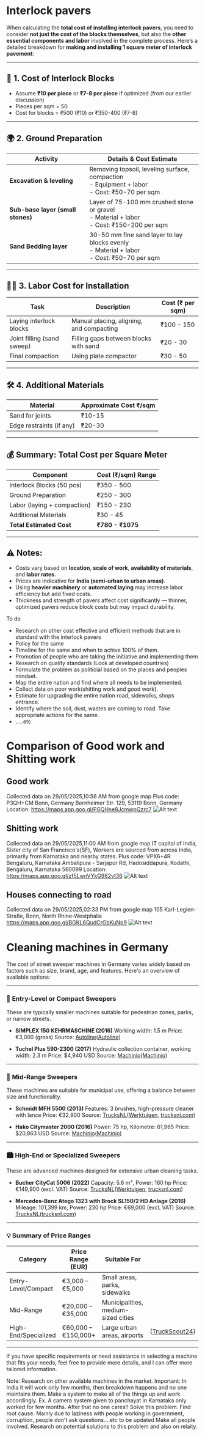 # Interlock pavers

When calculating the **total cost of installing interlock pavers**, you need to consider **not just the cost of the blocks themselves**, but also the **other essential components and labor** involved in the complete process. Here’s a detailed breakdown for **making and installing 1 square meter of interlock pavement**:

---

## 🧱 1. **Cost of Interlock Blocks**

* Assume **₹10 per piece** or **₹7-8 per piece** if optimized (from our earlier discussion)
* Pieces per sqm = 50
* Cost for blocks = ₹500 (₹10) or ₹350-400 (₹7-8)

---

## 🌍 2. **Ground Preparation**

| Activity                          | Details & Cost Estimate                                                                             |
| --------------------------------- | --------------------------------------------------------------------------------------------------- |
| **Excavation & leveling**         | Removing topsoil, leveling surface, compaction <br> - Equipment + labor <br> - Cost: ₹50-70 per sqm |
| **Sub-base layer (small stones)** | Layer of 75-100 mm crushed stone or gravel <br> - Material + labor <br> - Cost: ₹150-200 per sqm    |
| **Sand Bedding layer**            | 30-50 mm fine sand layer to lay blocks evenly <br> - Material + labor <br> - Cost: ₹50-70 per sqm   |

---

## 👷‍♂️ 3. **Labor Cost for Installation**

| Task                       | Description                              | Cost (₹ per sqm) |
| -------------------------- | ---------------------------------------- | ---------------- |
| Laying interlock blocks    | Manual placing, aligning, and compacting | ₹100 - 150       |
| Joint filling (sand sweep) | Filling gaps between blocks with sand    | ₹20 - 30         |
| Final compaction           | Using plate compactor                    | ₹30 - 50         |

---

## 🛠️ 4. **Additional Materials**

| Material                 | Approximate Cost ₹/sqm |
| ------------------------ | ---------------------- |
| Sand for joints          | ₹10-15                 |
| Edge restraints (if any) | ₹20-30                 |

---

## 💰 **Summary: Total Cost per Square Meter**

| Component                   | Cost (₹/sqm) Range |
| --------------------------- | ------------------ |
| Interlock Blocks (50 pcs)   | ₹350 - 500         |
| Ground Preparation          | ₹250 - 300         |
| Labor (laying + compaction) | ₹150 - 230         |
| Additional Materials        | ₹30 - 45           |
| **Total Estimated Cost**    | **₹780 - ₹1075**   |

---

## ⚠️ **Notes:**

* Costs vary based on **location**, **scale of work**, **availability of materials**, and **labor rates**.
* Prices are indicative for **India (semi-urban to urban areas)**.
* Using **heavier machinery** or **automated laying** may increase labor efficiency but add fixed costs.
* Thickness and strength of pavers affect cost significantly — thinner, optimized pavers reduce block costs but may impact durability.

To do

- Research on other cost effective and efficient methods that are in standard with the interlock pavers
- Policy for the same
- Timeline for the same and when to achive 100% of them. 
- Promotion of people who are taking the initiative and implementing them
- Research on quality standards (Look at developed countries)
- Formulate the problem as politicial based on the places and peoples mindset.
- Map the entire nation and find where all needs to be implemented.
- Collect data on poor work(shitting work and good work).
- Estimate for upgrading the entire nation road, sidewalks, shops entrance.
- Identify where the soil, dust, wastes are coming to road. Take appropriate actions for the same.
- .....etc

# Comparison of Good work and Shitting work


## Good work
Collected data on 29/05/2025,10:56 AM from google map
Plus code: P3QH+CM Bonn, Germany
Bornheimer Str. 129, 53119 Bonn, Germany
Location: https://maps.app.goo.gl/FGQHne8JcmwpQzrc7
![Alt text](images/img1.png)

## Shitting work
Collected data on 29/05/2025,11:00 AM from google map
IT capital of India, Sister city of San Francisco's(SF), Workers are sourced from across India, primarily from Karnataka and nearby states.
Plus code: VPX6+4R Bengaluru, Karnataka
Ambalipura - Sarjapur Rd, Hadosiddapura, Kodathi, Bengaluru, Karnataka 560099
Location: https://maps.app.goo.gl/zf5LwnVYkG982vt36
![Alt text](images/img2.png)


## Houses connecting to road
Collected data on 29/05/2025,02:33 PM from google map
105 Karl-Legien-Straße, Bonn, North Rhine-Westphalia
https://maps.app.goo.gl/BGKL6QudCrGbKuNp9
![Alt text](images/img3.png)

# Cleaning machines in Germany
The cost of street sweeper machines in Germany varies widely based on factors such as size, brand, age, and features. Here's an overview of available options:

---

### 🧹 **Entry-Level or Compact Sweepers**

These are typically smaller machines suitable for pedestrian zones, parks, or narrow streets.

* **SIMPLEX 150 KEHRMASCHINE (2016)**
  Working width: 1.5 m
  Price: €3,000 (gross)
  Source: [Autoline](https://autoline.info/-/sale/road-sweepers/SIMPLEX-150-KEHRMASCHINE--24013111475452963100)([Autoline][1])

* **Tuchel Plus 590-2300 (2017)**
  Hydraulic collection container, working width: 2.3 m
  Price: \$4,940 USD
  Source: [Machinio](https://www.machinio.com/tuchel/plus/street-sweepers/germany)([Machinio][2])

---

### 🚛 **Mid-Range Sweepers**

These machines are suitable for municipal use, offering a balance between size and functionality.

* **Schmidt MFH 5500 (2013)**
  Features: 3 brushes, high-pressure cleaner with lance
  Price: €32,900
  Source: [TrucksNL](https://www.trucksnl.com/road-sweeper-trucks/germany)([Werktuigen][3], [trucksnl.com][4])

* **Hako Citymaster 2000 (2016)**
  Power: 75 hp, Kilometre: 61,965
  Price: \$20,863 USD
  Source: [Machinio](https://www.machinio.com/hako/citymaster/street-sweepers/germany)([Machinio][5])

---

### 🏙️ **High-End or Specialized Sweepers**

These are advanced machines designed for extensive urban cleaning tasks.

* **Bucher CityCat 5006 (2022)**
  Capacity: 5.6 m³, Power: 160 hp
  Price: €149,900 (excl. VAT)
  Source: [TrucksNL](https://www.trucksnl.com/road-sweeper-trucks/germany)([Werktuigen][3], [trucksnl.com][4])

* **Mercedes-Benz Atego 1323 with Brock SL150/2 HD Anlage (2016)**
  Mileage: 101,399 km, Power: 230 hp
  Price: €69,000 (excl. VAT)
  Source: [TrucksNL](https://www.trucksnl.com/road-sweeper-trucks/germany)([trucksnl.com][6])

---

### 💡 **Summary of Price Ranges**

| Category             | Price Range (EUR)   | Suitable For                        |                     |
| -------------------- | ------------------- | ----------------------------------- | ------------------- |
| Entry-Level/Compact  | €3,000 – €5,000     | Small areas, parks, sidewalks       |                     |
| Mid-Range            | €20,000 – €35,000   | Municipalities, medium-sized cities |                     |
| High-End/Specialized | €60,000 – €150,000+ | Large urban areas, airports         | ([TruckScout24][7]) |

---

If you have specific requirements or need assistance in selecting a machine that fits your needs, feel free to provide more details, and I can offer more tailored information.

[1]: https://autoline.info/-/sale/road-sweepers/SIMPLEX-150-KEHRMASCHINE--24013111475452963100?utm_source=chatgpt.com "SIMPLEX 150 KEHRMASCHINE road sweeper for sale Germany Gross-Umstadt, QW38601"
[2]: https://www.machinio.com/tuchel/plus/street-sweepers/germany?utm_source=chatgpt.com "Used Tuchel Plus Street Sweeper for sale in Germany | Machinio"
[3]: https://www.werktuigen.com/bucher%2Beurovoirie%2Bcity%2Bcat%2B2020-m/wt-175-70098?utm_source=chatgpt.com "▷ Road sweeper Bucher Eurovoirie City Cat 2020 used for sale - Werktuigen"
[4]: https://www.trucksnl.com/road-sweeper-trucks/germany?utm_source=chatgpt.com "Road Sweeper Trucks in Germany for sale - used and new - TrucksNL"
[5]: https://www.machinio.com/hako/citymaster/street-sweepers/germany?utm_source=chatgpt.com "Used Hako Citymaster Street Sweeper for sale in Germany | Machinio"
[6]: https://www.trucksnl.com/road-sweeper-trucks/4x2?utm_source=chatgpt.com "4x2 Road Sweeper Trucks for sale - used and new - TrucksNL"
[7]: https://www.truckscout24.com/tsp/ts-176-19-863?utm_source=chatgpt.com "⇒ Schmidt Compact 200 street sweeper - TruckScout24.com 🏷️"

Note: Research on other available machines in the market.
Important: In India it will work only few months, then breakdown happens and no one maintains them. Make a system to make all of the things up and work accordingly. Ex. A camera system given to panchayat in Karnataka only worked for few months. After that no one cares!! Solve this problem. Find root cause.
Mainly due to laziness with people working in government, corruption, people don't ask questions....etc to be updated
Make all people involved. Research on potential solutions to this problem and also on relaity.
